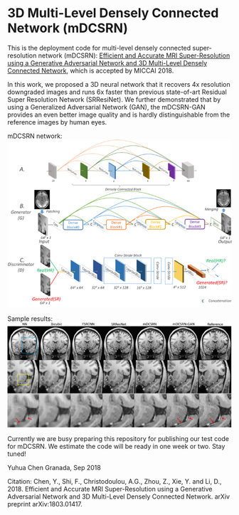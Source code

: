 #  3D Multi-Level Densely Connected Network (mDCSRN)

This is the deployment code for multi-level densely connected super-resolution network (mDCSRN):
[Efficient and Accurate MRI Super-Resolution using a Generative Adversarial Network and
3D Multi-Level Densely Connected Network](https://arxiv.org/abs/1803.01417),
which is accepted by MICCAI 2018.

In this work, we proposed a  3D neural network that it recovers 4x resolution downgraded
images and runs 6x faster than previous state-of-art Residual Super Resolution Network (SRResiNet). We further
demonstrated that by using a Generalized Adversarial Network (GAN), the mDCSRN-GAN provides an even better image quality
and is hardly distinguishable from the reference images by human eyes.

mDCSRN network:
![mDCSRN-GAN network architecture](images/network.png "mDCSRN-GAN network architecture")

Sample results:
![Sample Results](images/samples.png "Super Resolution Results Samples")

Currently we are busy preparing this repository for publishing our test code for mDCSRN. We estimate the code will be
ready in one week or two. Stay tuned!

Yuhua Chen
Granada, Sep 2018

Citation: Chen, Y., Shi, F., Christodoulou, A.G., Zhou, Z., Xie, Y. and Li, D., 2018. Efficient and Accurate MRI
Super-Resolution using a Generative Adversarial Network and 3D Multi-Level Densely Connected Network. arXiv preprint
arXiv:1803.01417.
